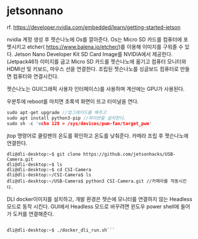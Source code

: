 # jetsonnano
rf. https://developer.nvidia.com/embedded/learn/getting-started-jetson

nvidia 계정 생성 후 젯슨나노에 Os를 깔아준다. Os는 Micro SD 카드를 컴퓨터에 포멧시키고 etcher( https://www.balena.io/etcher/)를 이용해 이미지를 구워즐 수 있다. Jetson Nano Developer Kit SD Card Image를 NVIDIA에서 제공한다.(Jetpack461)
이미지를 굽고  Micro SD 카드를 젯슨나노에 옮기고 컴퓨터 모니터와 HDMI선 및 키보드, 마우스 선을 연결한다.
조립된 젯슨나노를 싱글보드 컴퓨터로 만들면 컴퓨터와 연결시킨다.

젯슨나노는 GUI(그래픽 사용자 인터페이스)를 사용하며 계산에는 GPU가 사용된다.

우분투에 reboot를 마치면 초록색 화면이 뜨고 터미널을 연다.

```C++
sudo apt-get upgrade //업그레이드를 해주고
sudo apt install python3-pip //파이썬을 설치한다.
sudo sh -c 'echo 128 > /sys/devices/pwm-fan/target_pwm'
```

jtop 명령어로 쿨링펜의 온도를 확인하고 온도를 낮춰준다.
카메라 조립 후 젯슨나노에 연결한다.

```
dli@dli-desktop:~$ git clone https://github.com/jetsonhacks/USB-Camera.git
dli@dli-desktop:~$ ls
dli@dli-desktop:~$ cd CSI-Camera
dli@dli-desktop:~/CSI-Camera$ ls
dli@dli-desktop:~/USB-Camera$ python3 CSI-Camera.git //카메라를 작동시킨다.
```
DLI docker이미지를 설치하고, 개발 환경은 젯슨에 모니터를 연결하지 않는 Headless 모드로 동작 시킨다. 
GUI에서 Headless 모드로 바꾸려면 윈도우 power shell에 들어가 도커를 연결해준다.

```PS C:\> ssh dli@192.168.55.1 //젯슨 나노의 주소는 192.168.55.1로 정해져있다.

dli@dli-desktop:~$ ./docker_dli_run.sh```

 
